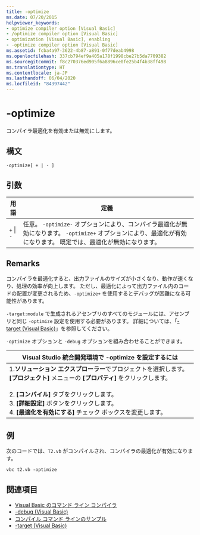 ```yaml
---
title: -optimize
ms.date: 07/20/2015
helpviewer_keywords:
- optimize compiler option [Visual Basic]
- /optimize compiler option [Visual Basic]
- optimization [Visual Basic], enabling
- -optimize compiler option [Visual Basic]
ms.assetid: fcba4a97-3622-4b87-a891-0f77deab4998
ms.openlocfilehash: 337cb794ef9a405a178f1998cbe27b5da7709382
ms.sourcegitcommit: f8c270376ed905f6a8896ce0fe25b4f4b38ff498
ms.translationtype: HT
ms.contentlocale: ja-JP
ms.lasthandoff: 06/04/2020
ms.locfileid: "84397442"
---
```

# <a name="-optimize"></a>-optimize
コンパイラ最適化を有効または無効にします。  
  
## <a name="syntax"></a>構文  
  
```console  
-optimize[ + | - ]  
```  
  
## <a name="arguments"></a>引数  
  
|用語|定義|  
|---|---|  
|`+` &#124; `-`|任意。 `-optimize-` オプションにより、コンパイラ最適化が無効になります。 `-optimize+` オプションにより、最適化が有効になります。 既定では、最適化が無効になります。|  
  
## <a name="remarks"></a>Remarks  
 コンパイラを最適化すると、出力ファイルのサイズが小さくなり、動作が速くなり、処理の効率が向上します。 ただし、最適化によって出力ファイル内のコードの配置が変更されるため、`-optimize+` を使用するとデバッグが困難になる可能性があります。  
  
 `-target:module` で生成されるアセンブリのすべてのモジュールには、アセンブリと同じ `-optimize` 設定を使用する必要があります。 詳細については、「[-target (Visual Basic)](target.md)」を参照してください。  
  
 `-optimize` オプションと `-debug` オプションを組み合わせることができます。  
  
|Visual Studio 統合開発環境で -optimize を設定するには|  
|---|  
|1.**ソリューション エクスプローラー**でプロジェクトを選択します。 **[プロジェクト]** メニューの **[プロパティ]** をクリックします。<br />     <br />2. **[コンパイル]** タブをクリックします。<br />3. **[詳細設定]** ボタンをクリックします。<br />4. **[最適化を有効にする]** チェック ボックスを変更します。|  
  
## <a name="example"></a>例  
 次のコードでは、`T2.vb` がコンパイルされ、コンパイラの最適化が有効になります。  
  
```console
vbc t2.vb -optimize  
```  
  
## <a name="see-also"></a>関連項目

- [Visual Basic のコマンド ライン コンパイラ](index.md)
- [-debug (Visual Basic)](debug.md)
- [コンパイル コマンド ラインのサンプル](sample-compilation-command-lines.md)
- [-target (Visual Basic)](target.md)
